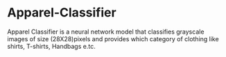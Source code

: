 # Apparel-Classifier
Apparel Classifier is a neural network model that classifies grayscale images of size (28X28)pixels and provides which category of clothing like shirts, T-shirts, Handbags e.tc.
